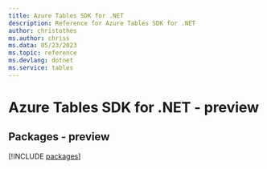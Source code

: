 ```yaml
---
title: Azure Tables SDK for .NET
description: Reference for Azure Tables SDK for .NET
author: christothes
ms.author: chriss
ms.data: 05/23/2023
ms.topic: reference
ms.devlang: dotnet
ms.service: tables
---
```

# Azure Tables SDK for .NET - preview
## Packages - preview
[!INCLUDE [packages](tables-index.md)]